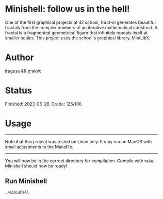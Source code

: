 # Minishell: follow us in the hell!
One of the first graphical projects at 42 school, fract-ol generates beautiful fractals from the complex numbers of an iterative mathematical construct. A fractal is a fragmented geometrical figure that infinitely repeats itself at smaller scales. This project uses the school's graphical library, MiniLibX.

# Author
[iragusa](https://github.com/IvanaRagusa) && [graiolo](https://github.com/graiolo)

# Status
Finished: 2023-06-26. Grade: 125/100.

# Usage

---

Note that this project was tested on Linux only. It may run on MacOS with small adjustments to the Makefile.

---

You will now be in the correct directory for compilation. Compile with ```make```. Minishell should now be ready!

## Run Minishell

```shell
./minishell
```
